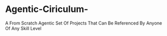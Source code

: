 # Agentic-Ciriculum-
A From Scratch Agentic Set Of Projects That Can Be Referenced By Anyone Of Any Skill Level 

